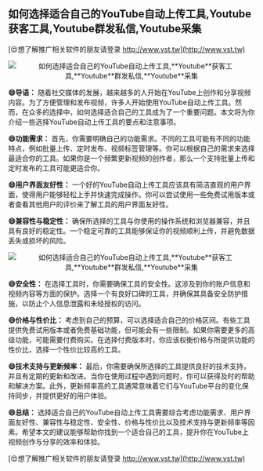 ## **如何选择适合自己的YouTube自动上传工具,**Youtube**获客工具,**Youtube**群发私信,**Youtube**采集**

[😍想了解推广相关软件的朋友请登录 http://www.vst.tw](http://www.vst.tw)

 <center><img src="https://vst.tw/MP4/tuiguang/png/6.png" alt="如何选择适合自己的YouTube自动上传工具,**Youtube**获客工具,**Youtube**群发私信,**Youtube**采集"></center>

**😄导语：**
随着社交媒体的发展，越来越多的人开始在YouTube上创作和分享视频内容。为了方便管理和发布视频，许多人开始使用YouTube自动上传工具。然而，在众多的选择中，如何选择适合自己的工具成为了一个重要问题。本文将为你介绍一些选择YouTube自动上传工具的要点和注意事项。

**😄功能需求：**
首先，你需要明确自己的功能需求。不同的工具可能有不同的功能特点，例如批量上传、定时发布、视频标签管理等。你可以根据自己的需求来选择最适合你的工具。如果你是一个频繁更新视频的创作者，那么一个支持批量上传和定时发布的工具可能更适合你。

**😄用户界面友好性：**
一个好的YouTube自动上传工具应该具有简洁直观的用户界面，使得用户能够轻松上手并快速完成操作。你可以尝试使用一些免费试用版本或者查看其他用户的评价来了解工具的用户界面友好性。

**😄兼容性与稳定性：**
确保所选择的工具与你使用的操作系统和浏览器兼容，并且具有良好的稳定性。一个稳定可靠的工具能够保证你的视频顺利上传，并避免数据丢失或损坏的风险。

 <center><img src="https://vst.tw/MP4/tuiguang/png/0.png" alt="如何选择适合自己的YouTube自动上传工具,**Youtube**获客工具,**Youtube**群发私信,**Youtube**采集"></center>

**😄安全性：**
在选择工具时，你需要确保工具的安全性。这涉及到你的账户信息和视频内容等方面的保护。选择一个有良好口碑的工具，并确保其具备安全防护措施，以防止个人信息泄露和未经授权的访问。

**😄价格与性价比：**
考虑到自己的预算，可以选择适合自己的价格区间。有些工具提供免费试用版本或者免费基础功能，但可能会有一些限制。如果你需要更多的高级功能，可能需要付费购买。在选择付费版本时，你应该权衡价格与所提供功能的性价比，选择一个性价比较高的工具。

**😄技术支持与更新频率：**
最后，你需要确保所选择的工具提供良好的技术支持，并且有定期的更新和改进。当你在使用过程中遇到问题时，你可以获得及时的帮助和解决方案。此外，更新频率高的工具通常意味着它们与YouTube平台的变化保持同步，并提供更好的用户体验。

**😄总结：**
选择适合自己的YouTube自动上传工具需要综合考虑功能需求、用户界面友好性、兼容性与稳定性、安全性、价格与性价比以及技术支持与更新频率等因素。希望本文的建议能够帮助你找到一个适合自己的工具，提升你在YouTube上视频创作与分享的效率和体验。

[😍想了解推广相关软件的朋友请登录 http://www.vst.tw](http://www.vst.tw)



